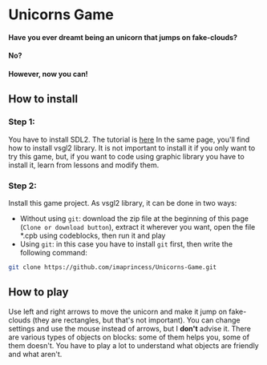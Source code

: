 # Unicorns Game

#### Have you ever dreamt being an unicorn that jumps on fake-clouds?
#### No?
#### However, now you can!

## How to install
### Step 1: 
You have to install SDL2. The tutorial is [here](https://github.com/alessandro-bugatti/vsgl2/blob/master/README.md)
In the same page, you'll find how to install vsgl2 library. It is not important to install it if you only want to try this game, but, if you want to code using graphic library you have to install it, learn from lessons and modify them. 
### Step 2: 
Install this game project.
As vsgl2 library, it can be done in two ways:
- Without using ```git```: download the zip file at the beginning of this page (```Clone or download button```), extract it wherever you want, open the file *.cpb using codeblocks, then run it and play
- Using ```git```: in this case you have to install ```git``` first, then write the following command:
```bash
git clone https://github.com/imaprincess/Unicorns-Game.git
```  

## How to play
Use left and right arrows to move the unicorn and make it jump on fake-clouds (they are rectangles, but that's not important).
You can change settings and use the mouse instead of arrows, but I **don't** advise it. 
There are various types of objects on blocks: some of them helps you, some of them doesn't. You have to play a lot to understand what objects are friendly and what aren't.

